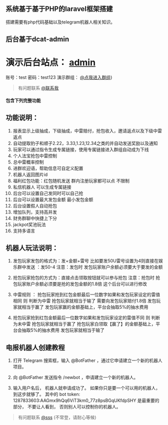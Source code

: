 
## 系统基于基于PHP的laravel框架搭建

搭建需要有php代码基础以及telegram机器人相关知识。

## 后台基于dcat-admin
# 演示后台站点： [admin](https://ft.autopqk.lol/admin)
账号：test
密码：test123
演示群组： [@点我进入群组](https://t.me/WPG888))
>有问题联系 [@联系我](https://t.me/suoyin_q)
>
#### 包含下列完整功能
## 功能说明：
1. 报表显示上级抽成，下级抽成，中雷赔付，抢包收入，邀请返点以及下级中雷返点
2. 自动提取豹子和顺子2.22，3.33,1.23,12.34之类的并自动发送奖励以及通知
3. 玩家可以通过指令生成专属链接，使用专属链接进入群组自动成为下线
4. 个人法宝抢包中雷控制
5. 总中雷概率控制
6. 进群欢迎语，帮助信息可自定义配置
7. 机器人返回图片id
8. 福利红包功能：红包随机发送 群内注册玩家都可以点 不限制
9. 私信机器人 可以生成专属链接
10. 后台可以设置自己发同时可以自己抢
11. 后台可以设置最大发包金额 最小发包金额
12. 后台设置假人自动抢包
13. 增加队列，支持高并发
14. 财务群聊中快捷上下分
15. jackpot奖池玩法
16. 支持多语言 

## 机器人玩法说明：

1. 发包玩家发包的格式为：发+金额+雷号
   比如要发50U雷号设置为4则直接在娱乐群中发送 ：发50-4
   注意：发包时 发包玩家账户余额必须要大于要发的金额

2. 抢包玩家抢包的方式为：直接点击领取按钮就可以参与抢包
   注意：抢包时 抢包玩家账户余额必须要是抢的发包金额的1.8倍 这个后台可以进行修改

3. 中雷规则 ：
   抢包玩家抢到红包金额最后一位数字如果和发包玩家设定的雷值相同 则 判断为中雷
   抢包玩家就相当于输了 需要向发包玩家赔付1.8倍
   发包玩家就相当于赢了 发包玩家赢的金额基础上，平台会抽取5%的抽水费用

4. 抢包玩家抢到红包金额最后一位数字如果和发包玩家设定的雷值不同 则 判断为未中雷
   抢包玩家就相当于赢了 抢包玩家白领取【赢了】的金额基础上，平台会抽取5%的抽水费用
   发包玩家就相当于输了


## 电报机器人创建教程

1. 打开 Telegram 搜索框，输入 @BotFather ，通过它申请建立一个新的机器人项目。

2. 向 @BotFather 发送指令 /newbot ，申请建立一个新的机器人。

3. 输入用户名后， 机器人就申请成功了。 如果你只是要一个可以用的机器人， 到这步就够了。 其中的 bot token: 1287833603:AAGmx9hQq6ViT3km0_77z8psBGqUKfdpSHY 是最重要的部分， 不要让人看到， 否则别人可以控制你的机器人。


>有问题联系 [@sss](https://t.me/suoyin_q) (不常登，请耐心等候)
